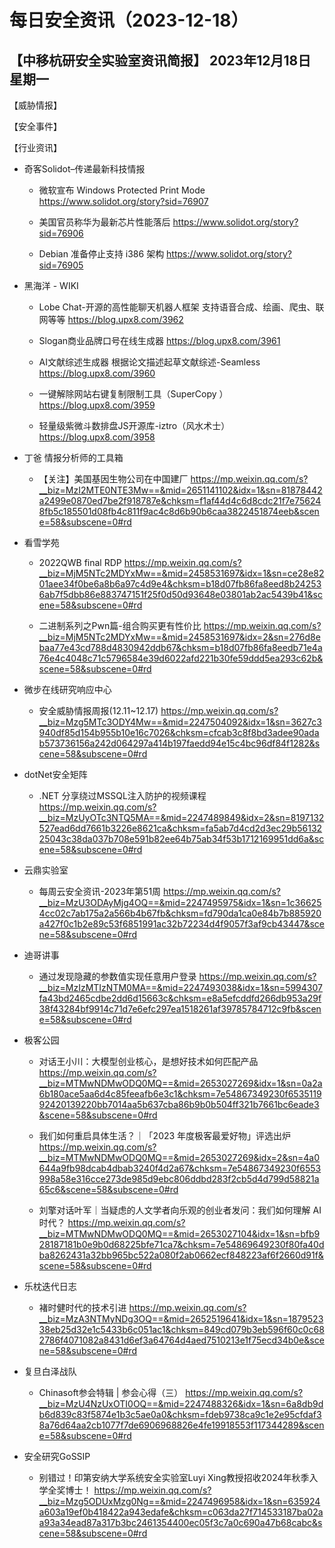 # 每日安全资讯（2023-12-18）

【中移杭研安全实验室资讯简报】
2023年12月18日 星期一
---------------------------
【威胁情报】

【安全事件】

【行业资讯】

- 奇客Solidot–传递最新科技情报
  - 微软宣布 Windows Protected Print Mode
https://www.solidot.org/story?sid=76907

  - 美国官员称华为最新芯片性能落后
https://www.solidot.org/story?sid=76906

  - Debian 准备停止支持 i386 架构
https://www.solidot.org/story?sid=76905

- 黑海洋 - WIKI
  - Lobe Chat-开源的高性能聊天机器人框架 支持语音合成、绘画、爬虫、联网等等
https://blog.upx8.com/3962

  - Slogan商业品牌口号在线生成器
https://blog.upx8.com/3961

  - AI文献综述生成器 根据论文描述起草文献综述-Seamless
https://blog.upx8.com/3960

  - 一键解除网站右键复制限制工具（SuperCopy ）
https://blog.upx8.com/3959

  - 轻量级紫微斗数排盘JS开源库-iztro（风水术士）
https://blog.upx8.com/3958

- 丁爸 情报分析师的工具箱
  - 【关注】美国基因生物公司在中国建厂
https://mp.weixin.qq.com/s?__biz=MzI2MTE0NTE3Mw==&mid=2651141102&idx=1&sn=81878442a2499e0870ed7be2f918787e&chksm=f1af44d4c6d8cdc21f7e756248fb5c185501d08fb4c811f9ac4c8d6b90b6caa3822451874eeb&scene=58&subscene=0#rd

- 看雪学苑
  - 2022QWB final RDP
https://mp.weixin.qq.com/s?__biz=MjM5NTc2MDYxMw==&mid=2458531697&idx=1&sn=ce28e8201aee34f0be6a8b6a97c4d9e4&chksm=b18d07fb86fa8eed8b242536ab7f5dbb86e883747151f25f0d50d93648e03801ab2ac5439b41&scene=58&subscene=0#rd

  - 二进制系列之Pwn篇-组合购买更有性价比
https://mp.weixin.qq.com/s?__biz=MjM5NTc2MDYxMw==&mid=2458531697&idx=2&sn=276d8ebaa77e43cd788d4830942ddb67&chksm=b18d07fb86fa8eedb71e4a76e4c4048c71c5796584e39d6022afd221b30fe59ddd5ea293c62b&scene=58&subscene=0#rd

- 微步在线研究响应中心
  - 安全威胁情报周报(12.11~12.17)
https://mp.weixin.qq.com/s?__biz=Mzg5MTc3ODY4Mw==&mid=2247504092&idx=1&sn=3627c3940df85d154b955b10e16c7026&chksm=cfcab3c8f8bd3adee90adab573736156a242d064297a414b197faedd94e15c4bc96df84f1282&scene=58&subscene=0#rd

- dotNet安全矩阵
  - .NET 分享绕过MSSQL注入防护的视频课程
https://mp.weixin.qq.com/s?__biz=MzUyOTc3NTQ5MA==&mid=2247489849&idx=2&sn=8197132527ead6dd7661b3226e8621ca&chksm=fa5ab7d4cd2d3ec29b5613225043c38da037b708e591b82ee64b75ab34f53b1712169951dd6a&scene=58&subscene=0#rd

- 云鼎实验室
  - 每周云安全资讯-2023年第51周
https://mp.weixin.qq.com/s?__biz=MzU3ODAyMjg4OQ==&mid=2247495975&idx=1&sn=1c366254cc02c7ab175a2a566b4b67fb&chksm=fd790da1ca0e84b7b885920a427f0c1b2e89c53f6851991ac32b72234d4f9057f3af9cb43447&scene=58&subscene=0#rd

- 迪哥讲事
  - 通过发现隐藏的参数值实现任意用户登录
https://mp.weixin.qq.com/s?__biz=MzIzMTIzNTM0MA==&mid=2247493038&idx=1&sn=5994307fa43bd2465cdbe2dd6d15663c&chksm=e8a5efcddfd266db953a29f38f43284bf9914c71d7e6efc297ea1518261af39785784712c9fb&scene=58&subscene=0#rd

- 极客公园
  - 对话王小川：大模型创业核心，是想好技术如何匹配产品
https://mp.weixin.qq.com/s?__biz=MTMwNDMwODQ0MQ==&mid=2653027269&idx=1&sn=0a2a6b180ace5aa6d4c85feeafb6e3c1&chksm=7e54867349230f653511992420139220bb7014aa5b637cba86b9b0b504ff321b7661bc6eade3&scene=58&subscene=0#rd

  - 我们如何重启具体生活？｜「2023 年度极客最爱好物」评选出炉
https://mp.weixin.qq.com/s?__biz=MTMwNDMwODQ0MQ==&mid=2653027269&idx=2&sn=4a0644a9fb98dcab4dbab3240f4d2a67&chksm=7e54867349230f6553998a58e316cce273de985d9ebc806ddbd283f2cb5d4d799d58821a65c6&scene=58&subscene=0#rd

  - 刘擎对话叶军｜当疑虑的人文学者向乐观的创业者发问：我们如何理解 AI 时代？
https://mp.weixin.qq.com/s?__biz=MTMwNDMwODQ0MQ==&mid=2653027104&idx=1&sn=bfb928187181b0e9b0d68225bfe71ca7&chksm=7e54869649230f80fa40dba8262431a32bb965bc522a080f2ab0662ecf848223af6f2660d91f&scene=58&subscene=0#rd

- 乐枕迭代日志
  - 褚时健时代的技术引进
https://mp.weixin.qq.com/s?__biz=MzA3NTMyNDg3OQ==&mid=2652519641&idx=1&sn=187952338eb25d32e1c5433b6c051ac1&chksm=849cd079b3eb596f60c0c682786f4071082a8431d6ef3a64764d4aed7510213e1f75ecd34b0e&scene=58&subscene=0#rd

- 复旦白泽战队
  - Chinasoft参会特辑 | 参会心得（三）
https://mp.weixin.qq.com/s?__biz=MzU4NzUxOTI0OQ==&mid=2247488326&idx=1&sn=6a8db9db6d839c83f5874e1b3c5ae0a0&chksm=fdeb9738ca9c1e2e95cfdaf38a76d64aa2cb1077f7de6906968826e4fe19918553f117344289&scene=58&subscene=0#rd

- 安全研究GoSSIP
  - 别错过！印第安纳大学系统安全实验室Luyi Xing教授招收2024年秋季入学全奖博士！
https://mp.weixin.qq.com/s?__biz=Mzg5ODUxMzg0Ng==&mid=2247496958&idx=1&sn=635924a603a19ef0b418422a943edafe&chksm=c063da27f714533187ba02aa93a34ead87a317b3bc2461354400ec05f3c7a0c690a47b68cabc&scene=58&subscene=0#rd

